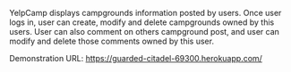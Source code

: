 YelpCamp displays campgrounds information posted by users.  Once user logs in, user can create, modify and delete campgrounds owned by this users.  User can also comment on others campground post, and user can modify and delete those comments owned by this user.

Demonstration URL: https://guarded-citadel-69300.herokuapp.com/
